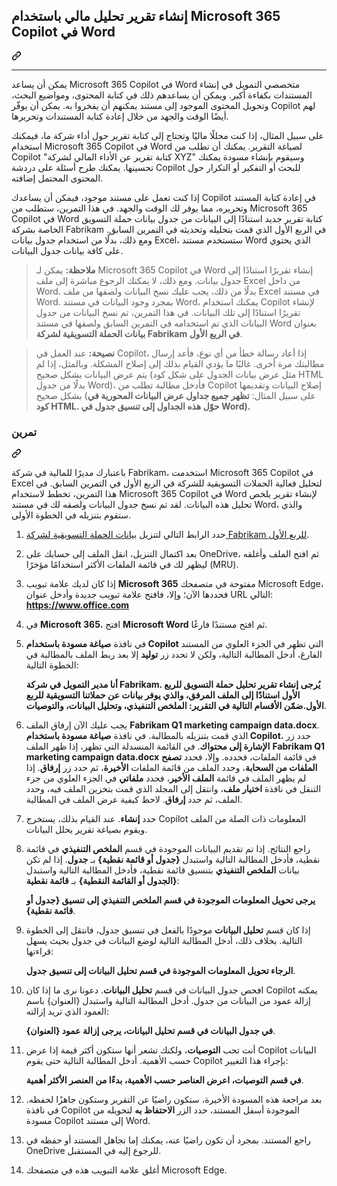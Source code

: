 <div class="Box-sc-g0xbh4-0 eoaCFS js-snippet-clipboard-copy-unpositioned undefined" data-hpc="true"><article class="markdown-body entry-content container-lg" itemprop="text"><div class="markdown-heading" dir="rlt"><h1 tabindex="-1" class="heading-element" dir="rlt">إنشاء تقرير تحليل مالي باستخدام Microsoft 365 Copilot في Word</h1><a id="user-content-إنشاء-تقرير-تحليل-مالي-باستخدام-microsoft-365-copilot-في-word" class="anchor" aria-label="Permalink: إنشاء تقرير تحليل مالي باستخدام Microsoft 365 Copilot في Word" href="#إنشاء-تقرير-تحليل-مالي-باستخدام-microsoft-365-copilot-في-word"><svg class="octicon octicon-link" viewBox="0 0 16 16" version="1.1" width="16" height="16" aria-hidden="true"><path d="m7.775 3.275 1.25-1.25a3.5 3.5 0 1 1 4.95 4.95l-2.5 2.5a3.5 3.5 0 0 1-4.95 0 .751.751 0 0 1 .018-1.042.751.751 0 0 1 1.042-.018 1.998 1.998 0 0 0 2.83 0l2.5-2.5a2.002 2.002 0 0 0-2.83-2.83l-1.25 1.25a.751.751 0 0 1-1.042-.018.751.751 0 0 1-.018-1.042Zm-4.69 9.64a1.998 1.998 0 0 0 2.83 0l1.25-1.25a.751.751 0 0 1 1.042.018.751.751 0 0 1 .018 1.042l-1.25 1.25a3.5 3.5 0 1 1-4.95-4.95l2.5-2.5a3.5 3.5 0 0 1 4.95 0 .751.751 0 0 1-.018 1.042.751.751 0 0 1-1.042.018 1.998 1.998 0 0 0-2.83 0l-2.5 2.5a1.998 1.998 0 0 0 0 2.83Z"></path></svg></a></div>
<hr>
<p dir="rlt">يمكن أن يساعد Microsoft 365 Copilot في Word متخصصي التمويل في إنشاء المستندات بكفاءة أكبر. ويمكن أن يساعدهم ذلك في كتابة المحتوى، ومواضيع البحث، وتحويل المحتوى الموجود إلى مستند يمكنهم أن يفخروا به. يمكن أن يوفّر Copilot لهم أيضًا الوقت والجهد من خلال إعادة كتابة المستندات وتحريرها.</p>
<p dir="rlt">على سبيل المثال، إذا كنت محللًا ماليًا وتحتاج إلى كتابة تقرير حول أداء شركة ما، فيمكنك استخدام Microsoft 365 Copilot في Word لصياغة التقرير. يمكنك أن تطلب من Copilot "كتابة تقرير عن الأداء المالي لشركة XYZ" وسيقوم بإنشاء مسودة يمكنك تحسينها. يمكنك طرح أسئلة على دردشة Copilot للبحث أو التفكير أو التكرار حول المحتوى المحتمل إضافته.</p>
<p dir="rlt">إذا كنت تعمل على مستند موجود، فيمكن أن يساعدك Copilot في إعادة كتابة المستند وتحريره، مما يوفر لك الوقت والجهد. في هذا التمرين، ستطلب من Microsoft 365 Copilot في Word كتابة تقرير جديد استنادًا إلى البيانات من جدول بيانات حملة التسويق الخاصة بشركة Fabrikam في الربع الأول الذي قمت بتحليله وتحديثه في التمرين السابق. ومع ذلك، بدلًا من استخدام جدول بيانات Excel، ستستخدم مستند Word الذي يحتوي على كافة بيانات جدول البيانات.</p>
<blockquote>
<p dir="rlt"><strong>ملاحظة:</strong> يمكن لـ Microsoft 365 Copilot في Word إنشاء تقريرًا استنادًا إلى جدول بيانات. ومع ذلك، لا يمكنك الرجوع مباشرة إلى ملف Excel من داخل Word. بدلًا من ذلك، يجب عليك نسخ البيانات ولصقها من ملف Excel في مستند Word. بمجرد وجود البيانات في مستند Word، يمكنك استخدام Copilot لإنشاء تقريرًا استنادًا إلى تلك البيانات. في هذا التمرين، تم نسخ البيانات من جدول البيانات الذي تم استخدامه في التمرين السابق ولصقها في مستند Word بعنوان <strong>بيانات الحملة التسويقية لشركة Fabrikam في الربع الأول</strong>.</p>
</blockquote>
<blockquote>
<p dir="rlt"><strong>نصيحة:</strong> عند العمل في Copilot، إذا أعاد رسالة خطأ من أي نوع، فأعد إرسال مطالبتك مرة أخرى. غالبًا ما يؤدي القيام بذلك إلى إصلاح المشكلة. وبالمثل، إذا لم يتم عرض البيانات بشكل صحيح (مثل عرض بيانات الجدول على شكل كود HTML بدلًا من جدول Word)، فأدخل مطالبة تطلب من Copilot إصلاح البيانات وتقديمها بشكل صحيح (على سبيل المثال: <strong>تظهر جميع جداول عرض البيانات المحورية في كود HTML. حوّل هذه الجداول إلى تنسيق جدول في Word).</strong></p>
</blockquote>
<div class="markdown-heading" dir="rlt"><h3 tabindex="-1" class="heading-element" dir="rlt">تمرين</h3><a id="user-content-تمرين" class="anchor" aria-label="Permalink: تمرين" href="#تمرين"><svg class="octicon octicon-link" viewBox="0 0 16 16" version="1.1" width="16" height="16" aria-hidden="true"><path d="m7.775 3.275 1.25-1.25a3.5 3.5 0 1 1 4.95 4.95l-2.5 2.5a3.5 3.5 0 0 1-4.95 0 .751.751 0 0 1 .018-1.042.751.751 0 0 1 1.042-.018 1.998 1.998 0 0 0 2.83 0l2.5-2.5a2.002 2.002 0 0 0-2.83-2.83l-1.25 1.25a.751.751 0 0 1-1.042-.018.751.751 0 0 1-.018-1.042Zm-4.69 9.64a1.998 1.998 0 0 0 2.83 0l1.25-1.25a.751.751 0 0 1 1.042.018.751.751 0 0 1 .018 1.042l-1.25 1.25a3.5 3.5 0 1 1-4.95-4.95l2.5-2.5a3.5 3.5 0 0 1 4.95 0 .751.751 0 0 1-.018 1.042.751.751 0 0 1-1.042.018 1.998 1.998 0 0 0-2.83 0l-2.5 2.5a1.998 1.998 0 0 0 0 2.83Z"></path></svg></a></div>
<p dir="rlt">باعتبارك مديرًا للمالية في شركة Fabrikam، استخدمت Microsoft 365 Copilot في Excel لتحليل فعالية الحملات التسويقية للشركة في الربع الأول في التمرين السابق. في هذا التمرين، تخطط لاستخدام Microsoft 365 Copilot في Word لإنشاء تقرير يلخص تحليل هذه البيانات. لقد تم نسخ جدول البيانات ولصقه لك في مستند Word، والذي ستقوم بتنزيله في الخطوة الأولى.</p>
<ol dir="rlt">
<li>
<p dir="rlt">حدد الرابط التالي لتنزيل <a href="https://go.microsoft.com/fwlink/?linkid=2268926" rel="nofollow">بيانات الحملة التسويقية لشركة Fabrikam للربع الأول</a>.</p>
</li>
<li>
<p dir="rlt">بعد اكتمال التنزيل، انقل الملف إلى حسابك على OneDrive، ثم افتح الملف وأغلقه ليظهر لك في قائمة الملفات الأكثر استخدامًا مؤخرًا (MRU).</p>
</li>
<li>
<p dir="rlt">إذا كان لديك علامة تبويب <strong>Microsoft 365</strong> مفتوحة في متصفحك Microsoft Edge، فحددها الآن؛ وإلا، فافتح علامة تبويب جديدة وأدخل عنوان URL التالي: <strong><a href="https://www.office.com" rel="nofollow">https://www.office.com</a></strong></p>
</li>
<li>
<p dir="rlt">في <strong>Microsoft 365</strong>، افتح <strong>Microsoft Word</strong> ثم افتح مستندًا فارغًا.</p>
</li>
<li>
<p dir="rlt">في نافذة <strong>صياغة مسودة باستخدام Copilot</strong> التي تظهر في الجزء العلوي من المستند الفارغ، أدخل المطالبة التالية، ولكن لا تحدد زر <strong>توليد</strong> إلا بعد ربط الملف بالمطالبة في الخطوة التالية:</p>
<p dir="rlt"><strong>أنا مدير التمويل في شركة Fabrikam. يُرجى إنشاء تقرير تحليل حملة التسويق للربع الأول استنادًا إلى الملف المرفق، والذي يوفر بيانات عن حملاتنا التسويقية للربع الأول.ضمّن الأقسام التالية في التقرير: الملخص التنفيذي، وتحليل البيانات، والتوصيات</strong>.</p>
</li>
<li>
<p dir="rlt">يجب عليك الآن إرفاق الملف <strong>Fabrikam Q1 marketing campaign data.docx</strong>. الذي قمت بتنزيله بالمطالبة. في نافذة <strong>صياغة مسودة باستخدام Copilot</strong>، حدد زر <strong>الإشارة إلى محتواك</strong>. في القائمة المنسدلة التي تظهر، إذا ظهر الملف <strong>Fabrikam Q1 marketing campaign data.docx</strong> في قائمة الملفات، فحدده. وإلا، فحدد <strong>تصفح الملفات من السحابة</strong>، وحدد الملف من قائمة الملفات <strong>الأخيرة</strong>، ثم حدد زر <strong>إرفاق</strong>. إذا لم يظهر الملف في قائمة <strong>الملف الأخير</strong>، فحدد <strong>ملفاتي</strong> في الجزء العلوي من جزء التنقل في نافذة <strong>اختيار ملف</strong>، وانتقل إلى المجلد الذي قمت بتخزين الملف فيه، وحدد الملف، ثم حدد <strong>إرفاق</strong>. لاحظ كيفية عرض الملف في المطالبة.</p>
</li>
<li>
<p dir="rlt">حدد <strong>إنشاء</strong>. عند القيام بذلك، يستخرج Copilot المعلومات ذات الصلة من الملف ويقوم بصياغة تقرير يحلل البيانات.</p>
</li>
<li>
<p dir="rlt">راجع النتائج. إذا تم تقديم البيانات الموجودة في قسم <strong>الملخص التنفيذي</strong> في قائمة نقطية، فأدخل المطالبة التالية واستبدل <strong>{جدول أو قائمة نقطية}</strong> بـ <strong>جدول</strong>. إذا لم تكن بيانات <strong>الملخص التنفيذي</strong> بتنسيق قائمة نقطية، فأدخل المطالبة التالية واستبدل <strong>{الجدول أو القائمة النقطية}</strong> بـ <strong>قائمة نقطية</strong>:</p>
<p dir="rlt"><strong>يرجى تحويل المعلومات الموجودة في قسم الملخص التنفيذي إلى تنسيق {جدول أو قائمة نقطية}</strong>.</p>
</li>
<li>
<p dir="rlt">إذا كان قسم <strong>تحليل البيانات</strong> موجودًا بالفعل في تنسيق جدول، فانتقل إلى الخطوة التالية. بخلاف ذلك، أدخل المطالبة التالية لوضع البيانات في جدول بحيث يسهل قراءتها:</p>
<p dir="rlt"><strong>الرجاء تحويل المعلومات الموجودة في قسم تحليل البيانات إلى تنسيق جدول</strong>.</p>
</li>
<li>
<p dir="rlt">افحص جدول البيانات في قسم <strong>تحليل البيانات</strong>. دعونا نرى ما إذا كان Copilot يمكنه إزالة عمود من البيانات من جدول. أدخل المطالبة التالية واستبدل {العنوان} باسم العمود الذي تريد إزالته:</p>
<p dir="rlt"><strong>في جدول البيانات في قسم تحليل البيانات، يرجى إزالة عمود {العنوان}</strong>.</p>
</li>
<li>
<p dir="rlt">أنت تحب <strong>التوصيات</strong>، ولكنك تشعر أنها ستكون أكثر قيمة إذا عرض Copilot البيانات حسب الأهمية. أدخل المطالبة التالية حتى يقوم Copilot بإجراء هذا التغيير:</p>
<p dir="rlt"><strong>في قسم التوصيات، اعرض العناصر حسب الأهمية، بدءًا من العنصر الأكثر أهمية</strong>.</p>
</li>
<li>
<p dir="rlt">بعد مراجعة هذه المسودة الأخيرة، ستكون راضيًا عن التقرير وستكون جاهزًا لحفظه. في نافذة Copilot الموجودة أسفل المستند، حدد الزر <strong>الاحتفاظ به</strong> لتحويله من مسودة Copilot إلى مستند Word.</p>
</li>
<li>
<p dir="rlt">راجع المستند. بمجرد أن تكون راضيًا عنه، يمكنك إما تجاهل المستند أو حفظه في OneDrive للرجوع إليه في المستقبل.</p>
</li>
<li>
<p dir="rlt">أغلق علامة التبويب هذه في متصفحك Microsoft Edge.</p>
</li>
</ol>
</article></div>
